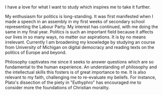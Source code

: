 I have a love for what I want to study which inspires me to take it further. 

My enthusiasm for politics is long-standing. It was first manifested when I made a speech in an assembly in my first weeks of secondary school representing the Labour Party. My interest has continued, with me doing the same in my final year. Politics is such an important field because it affects our lives in so many ways, no matter our aspirations. It is by no means irrelevant. Currently I am broadening my knowledge by studying an course from University of Michigan on digital democracy and reading texts on the politics of Europe and beyond.

Philosophy captivates me since it seeks to answer questions which are so fundamental to the human experience. An understanding of philosophy and the intellectual skills this fosters is of great importance to me. It is also relevant to my faith, challenging me to re-evaluate my beliefs. For instance, Plato's dissection of the piety in "Euthyphro" has encouraged me to consider more the foundations of Christian morality.